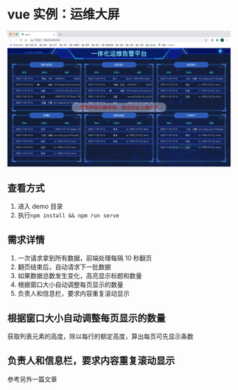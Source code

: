 <!-- Date: 2020-11-09 10:44 -->

# vue 实例：运维大屏

![](./images/1.png)

## 查看方式

1. 进入 demo 目录
2. 执行`npm install && npm run serve`

## 需求详情

1. 一次请求拿到所有数据，前端处理每隔 10 秒翻页
2. 翻页结束后，自动请求下一批数据
3. 如果数据总数发生变化，高亮显示标题和数量
4. 根据窗口大小自动调整每页显示的数量
5. 负责人和信息栏，要求内容重复滚动显示

## 根据窗口大小自动调整每页显示的数量

获取列表元素的高度，除以每行的额定高度，算出每页可先显示条数

## 负责人和信息栏，要求内容重复滚动显示

参考另外一篇文章
